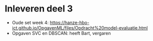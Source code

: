 # Inleveren deel 3

* Oude set week 4: https://hanze-hbo-ict.github.io/OpgavenML/files/Opdracht%20model-evaluatie.html
* Opgaven SVC en DBSCAN: heeft Bart, vergaren
